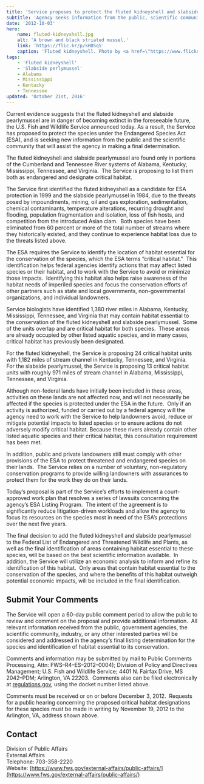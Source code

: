 ```yaml
---
title: 'Service proposes to protect the fluted kidneyshell and slabside pearlymussel under the Endangered Species Act'
subtitle: 'Agency seeks information from the public, scientific community before making final decision'
date: '2012-10-03'
hero:
    name: fluted-kidneyshell.jpg
    alt: 'A brown and black striated mussel.'
    link: 'https://flic.kr/p/kHD5q5'
    caption: 'Fluted kidneyshell. Photo by <a href=\"https://www.flickr.com/photos/119210184@N05/\" target=\"_blank\">Tim Lane</a> <a href=\"https://creativecommons.org/licenses/by-nc-nd/2.0/\" target=\"_blank\">CC BY-NC-ND 2.0</a>.'
tags:
    - 'Fluted kidneyshell'
    - 'Slabside perlymussel'
    - Alabama
    - Mississippi
    - Kentucky
    - Tennessee
updated: 'October 21st, 2016'
---
```


Current evidence suggests that the fluted kidneyshell and slabside pearlymussel are in danger of becoming extinct in the foreseeable future, the U.S. Fish and Wildlife Service announced today. As a result, the Service has proposed to protect the species under the Endangered Species Act (ESA), and is seeking new information from the public and the scientific community that will assist the agency in making a final determination.

The fluted kidneyshell and slabside pearlymussel are found only in portions of the Cumberland and Tennessee River systems of Alabama, Kentucky, Mississippi, Tennessee, and Virginia.  The Service is proposing to list them both as endangered and designate critical habitat.

The Service first identified the fluted kidneyshell as a candidate for ESA protection in 1999 and the slabside pearlymussel in 1984, due to the threats posed by impoundments, mining, oil and gas exploration, sedimentation, chemical contaminants, temperature alterations, recurring drought and flooding, population fragmentation and isolation, loss of fish hosts, and competition from the introduced Asian clam.  Both species have been eliminated from 60 percent or more of the total number of streams where they historically existed, and they continue to experience habitat loss due to the threats listed above.

The ESA requires the Service to identify the location of habitat essential for the conservation of the species, which the ESA terms “critical habitat.”  This identification helps federal agencies identify actions that may affect listed species or their habitat, and to work with the Service to avoid or minimize those impacts.  Identifying this habitat also helps raise awareness of the habitat needs of imperiled species and focus the conservation efforts of other partners such as state and local governments, non-governmental organizations, and individual landowners.

Service biologists have identified 1,380 river miles in Alabama, Kentucky, Mississippi, Tennessee, and Virginia that may contain habitat essential to the conservation of the fluted kidneyshell and slabside pearlymussel.  Some of the units overlap and are critical habitat for both species.  These areas are already occupied by other listed aquatic species, and in many cases, critical habitat has previously been designated. 

For the fluted kidneyshell, the Service is proposing 24 critical habitat units with 1,182 miles of stream channel in Kentucky, Tennessee, and Virginia.  For the slabside pearlymussel, the Service is proposing 13 critical habitat units with roughly 971 miles of stream channel in Alabama, Mississippi, Tennessee, and Virginia. 

Although non-federal lands have initially been included in these areas, activities on these lands are not affected now, and will not necessarily be affected if the species is protected under the ESA in the future.  Only if an activity is authorized, funded or carried out by a federal agency will the agency need to work with the Service to help landowners avoid, reduce or mitigate potential impacts to listed species or to ensure actions do not adversely modify critical habitat. Because these rivers already contain other listed aquatic species and their critical habitat, this consultation requirement has been met.

In addition, public and private landowners still must comply with other provisions of the ESA to protect threatened and endangered species on their lands.  The Service relies on a number of voluntary, non-regulatory conservation programs to provide willing landowners with assurances to protect them for the work they do on their lands.

Today’s proposal is part of the Service’s efforts to implement a court-approved work plan that resolves a series of lawsuits concerning the agency’s ESA Listing Program.  The intent of the agreement is to significantly reduce litigation-driven workloads and allow the agency to focus its resources on the species most in need of the ESA’s protections over the next five years.

The final decision to add the fluted kidneyshell and slabside pearlymussel to the Federal List of Endangered and Threatened Wildlife and Plants, as well as the final identification of areas containing habitat essential to these species, will be based on the best scientific information available.  In addition, the Service will utilize an economic analysis to inform and refine its identification of this habitat.  Only areas that contain habitat essential to the conservation of the species, and where the benefits of this habitat outweigh potential economic impacts, will be included in the final identification.

## Submit Your Comments

The Service will open a 60-day public comment period to allow the public to review and comment on the proposal and provide additional information.  All relevant information received from the public, government agencies, the scientific community, industry, or any other interested parties will be considered and addressed in the agency’s final listing determination for the species and identification of habitat essential to its conservation.

Comments and information may be submitted by mail to Public Comments Processing, Attn: FWS–R4–ES–2012–0004); Division of Policy and Directives Management; U.S. Fish and Wildlife Service; 4401 N. Fairfax Drive, MS 2042–PDM; Arlington, VA 22203.  Comments also can be filed electronically at [regulations.gov](http://www.regulations.gov/), using the docket number listed above.

Comments must be received or on or before December 3, 2012\.  Requests for a public hearing concerning the proposed critical habitat designations for these species must be made in writing by November 19, 2012 to the Arlington, VA, address shown above.

## Contact

Division of Public Affairs  
External Affairs  
Telephone: 703-358-2220  
Website: [https://www.fws.gov/external-affairs/public-affairs/](https://www.fws.gov/external-affairs/public-affairs/)
